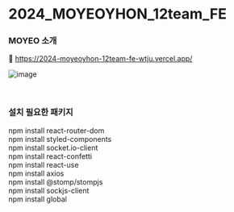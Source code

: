 # 2024_MOYEOYHON_12team_FE
### MOYEO 소개
🔗 https://2024-moyeoyhon-12team-fe-wtju.vercel.app/
<br/>

![image](https://github.com/user-attachments/assets/11e5b6f2-d842-4365-a488-5feab99768dd)

<br/>

### 설치 필요한 패키지
npm install react-router-dom <br/>
npm install styled-components <br/>
npm install socket.io-client <br/>
npm install react-confetti  <br/>
npm install react-use  <br/>
npm install axios <br/>
npm install @stomp/stompjs <br/>
npm install sockjs-client <br/>
npm install global <br/>
